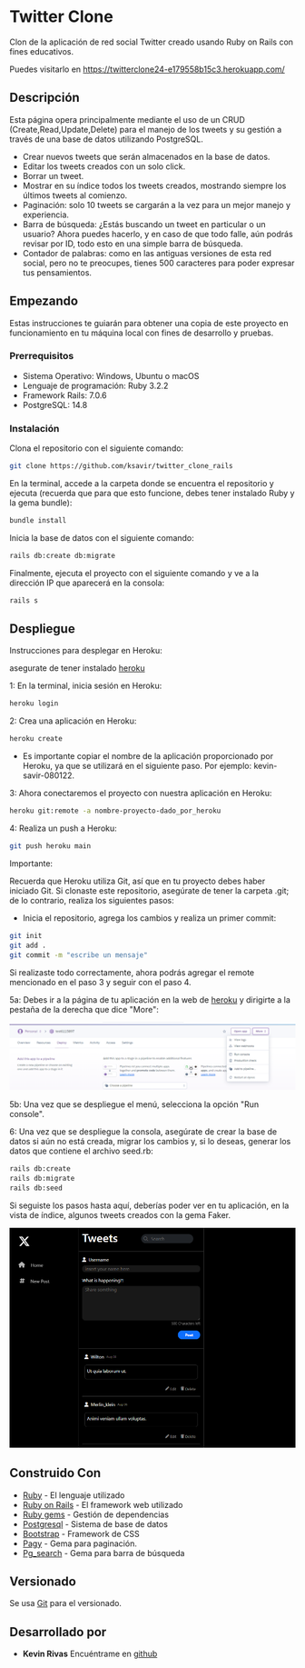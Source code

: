 # Twitter Clone

Clon de la aplicación de red social Twitter creado usando Ruby on Rails con fines educativos.

Puedes visitarlo en https://twitterclone24-e179558b15c3.herokuapp.com/

## Descripción

Esta página opera principalmente mediante el uso de un CRUD (Create,Read,Update,Delete) para el manejo de los tweets y su gestión a través de una base de datos utilizando PostgreSQL.

- Crear nuevos tweets que serán almacenados en la base de datos.
- Editar los tweets creados con un solo click.
- Borrar un tweet.
- Mostrar en su índice todos los tweets creados, mostrando siempre los últimos tweets al comienzo.
- Paginación: solo 10 tweets se cargarán a la vez para un mejor manejo y experiencia.
- Barra de búsqueda: ¿Estás buscando un tweet en particular o un usuario? Ahora puedes hacerlo, y en caso de que todo falle, aún podrás revisar por ID, todo esto en una simple barra de búsqueda.
- Contador de palabras: como en las antiguas versiones de esta red social, pero no te preocupes, tienes 500 caracteres para poder expresar tus pensamientos.

## Empezando

Estas instrucciones te guiarán para obtener una copia de este proyecto en funcionamiento en tu máquina local con fines de desarrollo y pruebas.

### Prerrequisitos

- Sistema Operativo: Windows, Ubuntu o macOS
- Lenguaje de programación: Ruby 3.2.2
- Framework Rails: 7.0.6
- PostgreSQL: 14.8

### Instalación

Clona el repositorio con el siguiente comando:

```bash
git clone https://github.com/ksavir/twitter_clone_rails
```

En la terminal, accede a la carpeta donde se encuentra el repositorio y ejecuta (recuerda que para que esto funcione, debes tener instalado Ruby y la gema bundle):

```bash
bundle install
```

Inicia la base de datos con el siguiente comando:

```bash
rails db:create db:migrate
```

Finalmente, ejecuta el proyecto con el siguiente comando y ve a la dirección IP que aparecerá en la consola:

```bash
rails s
```

## Despliegue

Instrucciones para desplegar en Heroku:

asegurate de tener instalado [heroku](https://devcenter.heroku.com/articles/heroku-cli#install-the-heroku-cli)

1: En la terminal, inicia sesión en Heroku:

```bash
heroku login
```

2: Crea una aplicación en Heroku:

```bash
heroku create
```

- Es importante copiar el nombre de la aplicación proporcionado por Heroku, ya que se utilizará en el siguiente paso. Por ejemplo: kevin-savir-080122.

3: Ahora conectaremos el proyecto con nuestra aplicación en Heroku:

```bash
heroku git:remote -a nombre-proyecto-dado_por_heroku
```

4: Realiza un push a Heroku:

```bash
git push heroku main
```

Importante:

Recuerda que Heroku utiliza Git, así que en tu proyecto debes haber iniciado Git. Si clonaste este repositorio, asegúrate de tener la carpeta .git; de lo contrario, realiza los siguientes pasos:

- Inicia el repositorio, agrega los cambios y realiza un primer commit:

```bash
git init
git add .
git commit -m "escribe un mensaje"
```

Si realizaste todo correctamente, ahora podrás agregar el remote mencionado en el paso 3 y seguir con el paso 4.

5a: Debes ir a la página de tu aplicación en la web de [heroku](https://id.heroku.com/login) y dirigirte a la pestaña de la derecha que dice "More":

![More](/public/heroku.png)

5b: Una vez que se despliegue el menú, selecciona la opción "Run console".

6: Una vez que se despliegue la consola, asegúrate de crear la base de datos si aún no está creada, migrar los cambios y, si lo deseas, generar los datos que contiene el archivo seed.rb:

```bash
rails db:create
rails db:migrate
rails db:seed
```

Si seguiste los pasos hasta aquí, deberías poder ver en tu aplicación, en la vista de índice, algunos tweets creados con la gema Faker.

![vista principal](/public/index.png)

## Construido Con

- [Ruby](https://www.ruby-lang.org/es/) - El lenguaje utilizado
- [Ruby on Rails](https://rubyonrails.org) - El framework web utilizado
- [Ruby gems](https://rubygems.org) - Gestión de dependencias
- [Postgresql](https://www.postgresql.org) - Sistema de base de datos
- [Bootstrap](https://getbootstrap.com/) - Framework de CSS
- [Pagy](https://ddnexus.github.io/pagy/) - Gema para paginación.
- [Pg_search](https://github.com/Casecommons/pg_search) - Gema para barra de búsqueda

## Versionado

Se usa [Git](https://git-scm.com) para el versionado.

## Desarrollado por

- **Kevin Rivas** Encuéntrame en [github](https://github.com/ksavir)
